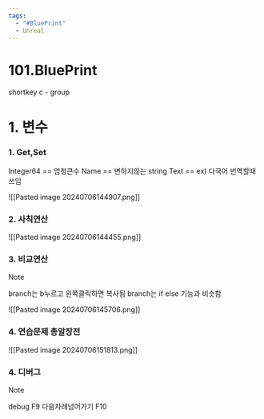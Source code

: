 ```yaml
---
tags:
  - "#BluePrint"
  - Unreal
---
```



# 101.BluePrint

shortkey
c - group


# 1. 변수

### 1. Get,Set
Integer64 == 엄청큰수
Name == 변하지않는 string
Text == ex) 다국어 번역할때 쓰임

![[Pasted image 20240706144907.png]]

### 2. 사칙연산

![[Pasted image 20240706144455.png]]


### 3. 비교연산

> [!note]
branch는 b누르고 왼쪽클릭하면 복사됨
branch는 if else 기능과 비슷함

![[Pasted image 20240706145706.png]]

### 4. 연습문제 총알장전

![[Pasted image 20240706151813.png]]

### 4. 디버그

>[!note]
>debug F9 다음차례넘어가기 F10


